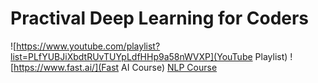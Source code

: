 # Practival Deep Learning for Coders

![https://www.youtube.com/playlist?list=PLfYUBJiXbdtRUvTUYpLdfHHp9a58nWVXP](YouTube Playlist)
![https://www.fast.ai/](Fast AI Course)
[NLP Course](https://huggingface.co/learn/nlp-course)
